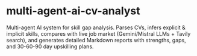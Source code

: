 # multi-agent-ai-cv-analyst
Multi-agent AI system for skill gap analysis. Parses CVs, infers explicit &amp; implicit skills, compares with live job market (Gemini/Mistral LLMs + Tavily search), and generates detailed Markdown reports with strengths, gaps, and 30-60-90 day upskilling plans.
